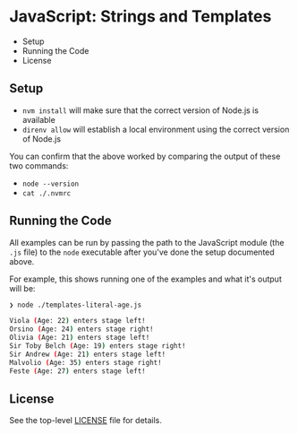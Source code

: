 # JavaScript: Strings and Templates

<!-- MarkdownTOC -->

- Setup
- Running the Code
- License

<!-- /MarkdownTOC -->

## Setup

- `nvm install` will make sure that the correct version of Node.js is available
- `direnv allow` will establish a local environment using the correct version of Node.js

You can confirm that the above worked by comparing the output of these two commands:

- `node --version`
- `cat ./.nvmrc`

## Running the Code

All examples can be run by passing the path to the JavaScript module (the `.js` file) to the `node` executable after you've done the setup documented above.

For example, this shows running one of the examples and what it's output will be:

```bash
❯ node ./templates-literal-age.js

Viola (Age: 22) enters stage left!
Orsino (Age: 24) enters stage right!
Olivia (Age: 21) enters stage left!
Sir Toby Belch (Age: 19) enters stage right!
Sir Andrew (Age: 21) enters stage left!
Malvolio (Age: 35) enters stage right!
Feste (Age: 27) enters stage left!
```

## License

See the top-level [LICENSE](../../LICENSE) file for details.
